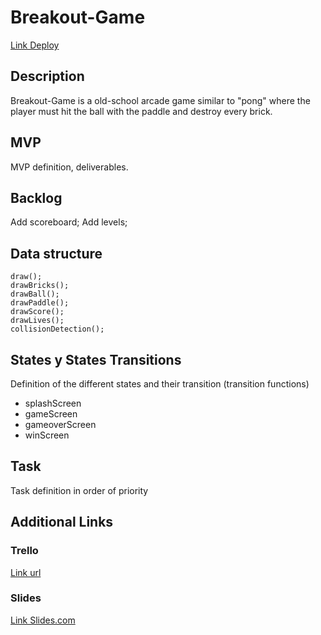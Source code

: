 # Breakout-Game
[Link Deploy](https://makariuz.github.io/Breakout-Game/)


## Description

Breakout-Game is a old-school arcade game similar to "pong" where the player must hit the ball with the paddle and destroy every
brick.

## MVP
MVP definition, deliverables.

## Backlog

Add scoreboard;
Add levels;


## Data structure

    draw();
    drawBricks();
    drawBall();
    drawPaddle();
    drawScore();
    drawLives();
    collisionDetection();

## States y States Transitions
Definition of the different states and their transition (transition functions)

- splashScreen
- gameScreen
- gameoverScreen
- winScreen


## Task
Task definition in order of priority


## Additional Links


### Trello
[Link url](https://trello.com)


### Slides
[Link Slides.com](http://slides.com)
